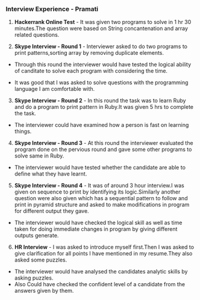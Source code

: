 ### Interview Experience - Pramati

1. **Hackerrank Online Test** - It was given two programs to solve in 1 hr 30 minutes.The question were based on String concantenation and array related questions.

2. **Skype Interview - Round 1** - Interviewer asked to do two programs to print patterns,sorting array by removing duplicate elements.

- Through this round the interviewer would have tested the logical ability of canditate to solve each program with considering the time.

- It was good that I was asked to solve questions with the programming language I am comfortable with.

3. **Skype Interview - Round 2** - In this round the task was to learn Ruby and do a program to print pattern in Ruby.It was given 5 hrs to complete the task.

- The interviewer could have examined how a person is fast on learning things.

4. **Skype Interview - Round 3** - At this round the interviewer evaluated the program done on the pervious round and gave some other programs to solve same in Ruby.

- The interviewer would have tested whether the candidate are able to define what they have learnt.

5. **Skype Interview - Round 4** - It was of around 3 hour interview.I was given on sequence to print by identifying its logic.Similarly another question were also given which has a sequential pattern to follow and print in pyramid structure and asked to make modifications in program for different output they gave.

- The interviewer would have checked the logical skill as well as time taken for doing immediate changes in program by giving different outputs generate.

6. **HR Interview** - I was asked to introduce myself first.Then I was asked to give clarification for all points I have mentioned in my resume.They also asked some puzzles.

- The interviewer would have analysed the candidates analytic skills by asking puzzles.
- Also Could have checked the confident level of a candidate from the answers given by them.


